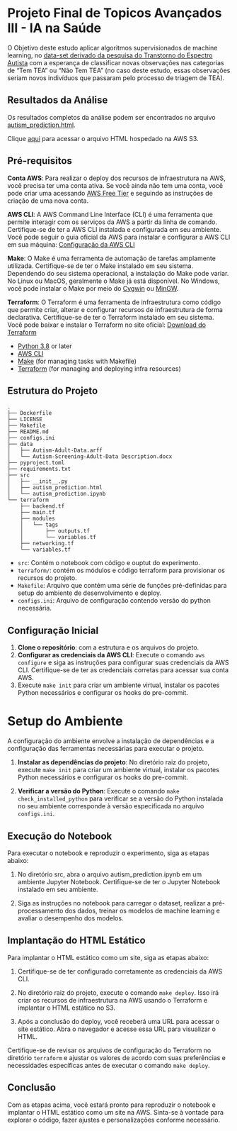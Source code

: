 # Projeto Final de Topicos Avançados III - IA na Saúde

O Objetivo deste estudo   aplicar algoritmos supervisionados de machine learning, no [data-set derivado da pesquisa do Transtorno do Espectro Autista](https://archive.ics.uci.edu/dataset/426/autism+screening+adult) com a esperança de classificar novas observações nas categorias de “Tem TEA” ou “Não Tem TEA” (no caso deste estudo, essas observações seriam novos indivíduos que passaram pelo processo de triagem de TEA).

## Resultados da Análise

Os resultados completos da análise podem ser encontrados no arquivo [autism_prediction.html](src/autism_prediction.html).

Clique [aqui](http://topicos-avancados-ia.s3-website.eu-central-1.amazonaws.com/) para acessar o arquivo HTML hospedado na AWS S3.


## Pré-requisitos

  **Conta AWS**: Para realizar o deploy dos recursos de infraestrutura na AWS, você precisa ter uma conta ativa. Se você ainda não tem uma conta, você pode criar uma acessando [AWS Free Tier](https://aws.amazon.com/free/) e seguindo as instruções de criação de uma nova conta.

**AWS CLI**: A AWS Command Line Interface (CLI) é uma ferramenta que permite interagir com os serviços da AWS a partir da linha de comando. Certifique-se de ter a AWS CLI instalada e configurada em seu ambiente. Você pode seguir o guia oficial da AWS para instalar e configurar a AWS CLI em sua máquina: [Configuração da AWS CLI](https://docs.aws.amazon.com/cli/latest/userguide/cli-configure-files.html)

**Make**: O Make é uma ferramenta de automação de tarefas amplamente utilizada. Certifique-se de ter o Make instalado em seu sistema. Dependendo do seu sistema operacional, a instalação do Make pode variar. No Linux ou MacOS, geralmente o Make já está disponível. No Windows, você pode instalar o Make por meio do [Cygwin](https://www.cygwin.com/) ou [MinGW](http://mingw.org/).

**Terraform**: O Terraform é uma ferramenta de infraestrutura como código que permite criar, alterar e configurar recursos de infraestrutura de forma declarativa. Certifique-se de ter o Terraform instalado em seu sistema. Você pode baixar e instalar o Terraform no site oficial: [Download do Terraform](https://www.terraform.io/downloads.html)



- [Python 3.8](https://www.python.org/downloads/) or later
- [AWS CLI](https://aws.amazon.com/cli/)
- [Make](https://www.gnu.org/software/make/) (for managing tasks with Makefile)
- [Terraform](https://developer.hashicorp.com/terraform/tutorials/aws-get-started/install-cli) (for managing and deploying infra resources)


## Estrutura do Projeto

```
.
├── Dockerfile
├── LICENSE
├── Makefile
├── README.md
├── configs.ini
├── data
│   ├── Autism-Adult-Data.arff
│   └── Autism-Screening-Adult-Data Description.docx
├── pyproject.toml
├── requirements.txt
├── src
│   ├── __init__.py
│   ├── autism_prediction.html
│   └── autism_prediction.ipynb
└── terraform
    ├── backend.tf
    ├── main.tf
    ├── modules
    │   └── tags
    │       ├── outputs.tf
    │       └── variables.tf
    ├── networking.tf
    └── variables.tf
```


- `src`: Contém o notebook com código e ouptut do experimento.
- `terraform/`: contém os módulos e código terraform para provisionar os recursos do projeto.
- `Makefile`: Arquivo que contém uma série de funções pré-definidas para setup do ambiente de desenvolvimento e deploy.
- `configs.ini`: Arquivo de configuração contendo versão do python necessária.


## Configuração Inicial

1. **Clone o repositório**: com a estrutura e os arquivos do projeto.
2. **Configurar as credenciais da AWS CLI**: Execute o comando `aws configure` e siga as instruções para configurar suas credenciais da AWS CLI. Certifique-se de ter as credenciais corretas para acessar sua conta AWS.
3. Execute `make init` para criar um ambiente virtual, instalar os pacotes Python necessários e configurar os hooks do pre-commit.

# Setup do Ambiente
A configuração do ambiente envolve a instalação de dependências e a configuração das ferramentas necessárias para executar o projeto.

1. **Instalar as dependências do projeto**: No diretório raiz do projeto, execute `make init` para criar um ambiente virtual, instalar os pacotes Python necessários e configurar os hooks do pre-commit.

2. **Verificar a versão do Python**: Execute o comando `make check_installed_python` para verificar se a versão do Python instalada no seu ambiente corresponde à versão especificada no arquivo `configs.ini`.

## Execução do Notebook

Para executar o notebook e reproduzir o experimento, siga as etapas abaixo:

1. No diretório src, abra o arquivo autism_prediction.ipynb em um ambiente Jupyter Notebook. Certifique-se de ter o Jupyter Notebook instalado em seu ambiente.

2. Siga as instruções no notebook para carregar o dataset, realizar a pré-processamento dos dados, treinar os modelos de machine learning e avaliar o desempenho dos modelos.


## Implantação do HTML Estático
Para implantar o HTML estático como um site, siga as etapas abaixo:

1. Certifique-se de ter configurado corretamente as credenciais da AWS CLI.

2. No diretório raiz do projeto, execute o comando `make deploy`. Isso irá criar os recursos de infraestrutura na AWS usando o Terraform e implantar o HTML estático no S3.

3. Após a conclusão do deploy, você receberá uma URL para acessar o site estático. Abra o navegador e acesse essa URL para visualizar o HTML.

Certifique-se de revisar os arquivos de configuração do Terraform no diretório `terraform` e ajustar os valores de acordo com suas preferências e necessidades específicas antes de executar o comando `make deploy`.


## Conclusão

Com as etapas acima, você estará pronto para reproduzir o notebook e implantar o HTML estático como um site na AWS. Sinta-se à vontade para explorar o código, fazer ajustes e personalizações conforme necessário.

